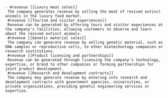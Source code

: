     - #revenue [[Luxury meat sales]]
     The company generates revenue by selling the meat of revived extinct animals in the luxury food market.
     #revenue [[Tourism and visitor experiences]]
     Revenue can be generated by offering tours and visitor experiences at the company's facilities, allowing customers to observe and learn about the revived extinct animals.
     #revenue [[Genetic material sales]]
     The company can generate revenue by selling genetic material, such as DNA samples or reproductive cells, to other biotechnology companies or research institutions.
     #revenue [[Product licensing and partnerships]]
     Revenue can be generated through licensing the company's technology, expertise, or brand to other companies or forming partnerships for joint product development.
     #revenue [[Research and development contracts]]
     The company may generate revenue by entering into research and development contracts with government agencies, universities, or private organizations, providing genetic engineering services or expertise.

